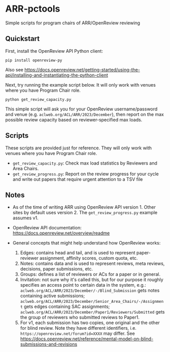 # ARR-pctools
Simple scripts for program chairs of ARR/OpenReview reviewing

## Quickstart

First, install the OpenReview API Python client:

```
pip install openreview-py
```
Also see https://docs.openreview.net/getting-started/using-the-api/installing-and-instantiating-the-python-client


Next, try running the example script below. It will only work with venues where you have Program Chair role.

```
python get_review_capacity.py
```

This simple script will ask you for your OpenReview username/password and venue (e.g. `aclweb.org/ACL/ARR/2023/December`), then report on the max possible review capacity based on reviewer-specified max loads. 

## Scripts

These scripts are provided just for reference. They will only work with venues where you have Program Chair role.

* `get_review_capacity.py`: Check max load statistics by Reviewers and Area Chairs.
* `get_review_progress.py`: Report on the review progress for your cycle and write out papers that require urgent attention to a TSV file




## Notes

* As of the time of writing ARR using OpenReview API version 1. Other sites by default uses version 2. The `get_review_progress.py` example assumes v1.

* OpenReview API documentation: https://docs.openreview.net/overview/readme 

* General concepts that might help understand how OpenReview works: 

  1. Edges: contains head and tail, and is used to represent paper-reviewer assignment, affinity scores, custom quota, etc. 
  2. Notes: contains data and is used to represent reviews, meta reviews, decisions, paper submissions, etc.
  3. Groups: defines a list of reviewers or ACs for a paper or in general. 
  4. Invitation: not sure why it's called this, but for our purpose it roughly specifies an access point to certain data in the system, e.g.: `aclweb.org/ACL/ARR/2023/December/-/Blind_Submission` gets notes containing active submissions; `aclweb.org/ACL/ARR/2023/December/Senior_Area_Chairs/-/Assignment` gets edges containing SAC assignments; `aclweb.org/ACL/ARR/2023/December/Paper1/Reviewers/Submitted` gets the group of reviewers who submitted reviews to Paper1.
  5. For v1, each submission has two copies, one original and the other for blind review. Note they have different identifiers, i.e. `https://openreview.net/forum?id=XXXX` may differ. See https://docs.openreview.net/reference/mental-model-on-blind-submissions-and-revisions
